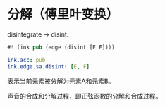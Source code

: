 # 分解（傅里叶变换）

disintegrate -> disint.

```rs
#! (ink pub (edge (disint [E F])))
```

```yaml
ink.acc: pub
ink.edge.sa.disint: [E, F]
```

表示当前元素被分解为元素A和元素B。

声音的合成和分解过程，即正弦函数的分解和合成过程。